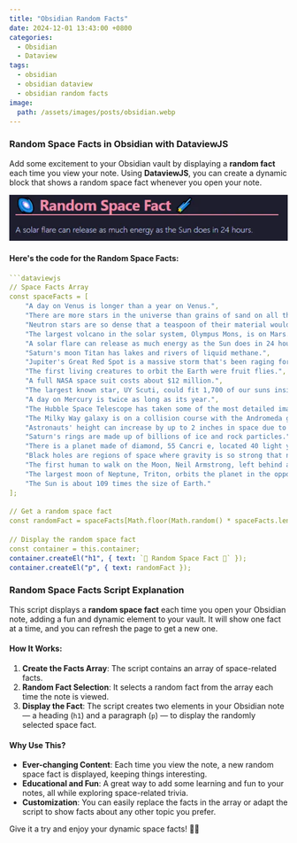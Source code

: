 ```yaml
---
title: "Obsidian Random Facts"
date: 2024-12-01 13:43:00 +0800
categories: 
  - Obsidian
  - Dataview
tags:
  - obsidian
  - obsidian dataview
  - obsidian random facts
image:
  path: /assets/images/posts/obsidian.webp
---
```

### Random Space Facts in Obsidian with DataviewJS

Add some excitement to your Obsidian vault by displaying a **random fact** each time you view your note. Using **DataviewJS**, you can create a dynamic block that shows a random space fact whenever you open your note.

![alt text](assets/images/posts/obsidian-random-facts.webp)

#### Here's the code for the Random Space Facts:

```yaml
```dataviewjs
// Space Facts Array
const spaceFacts = [
    "A day on Venus is longer than a year on Venus.",
    "There are more stars in the universe than grains of sand on all the Earth's beaches.",
    "Neutron stars are so dense that a teaspoon of their material would weigh about 6 billion tons.",
    "The largest volcano in the solar system, Olympus Mons, is on Mars.",
    "A solar flare can release as much energy as the Sun does in 24 hours.",
    "Saturn's moon Titan has lakes and rivers of liquid methane.",
    "Jupiter's Great Red Spot is a massive storm that's been raging for over 350 years.",
    "The first living creatures to orbit the Earth were fruit flies.",
    "A full NASA space suit costs about $12 million.",
    "The largest known star, UY Scuti, could fit 1,700 of our suns inside it.",
    "A day on Mercury is twice as long as its year.",
    "The Hubble Space Telescope has taken some of the most detailed images of deep space.",
    "The Milky Way galaxy is on a collision course with the Andromeda galaxy.",
    "Astronauts' height can increase by up to 2 inches in space due to the lack of gravity.",
    "Saturn's rings are made up of billions of ice and rock particles.",
    "There is a planet made of diamond, 55 Cancri e, located 40 light years from Earth.",
    "Black holes are regions of space where gravity is so strong that not even light can escape.",
    "The first human to walk on the Moon, Neil Armstrong, left behind a footprint that will last millions of years.",
    "The largest moon of Neptune, Triton, orbits the planet in the opposite direction of the planet's rotation.",
    "The Sun is about 109 times the size of Earth."
];

// Get a random space fact
const randomFact = spaceFacts[Math.floor(Math.random() * spaceFacts.length)];

// Display the random space fact
const container = this.container;
container.createEl("h1", { text: `🌌 Random Space Fact 🌠` });
container.createEl("p", { text: randomFact });
```
### Random Space Facts Script Explanation

This script displays a **random space fact** each time you open your Obsidian note, adding a fun and dynamic element to your vault. It will show one fact at a time, and you can refresh the page to get a new one.

#### How It Works:
1. **Create the Facts Array**: The script contains an array of space-related facts. 
2. **Random Fact Selection**: It selects a random fact from the array each time the note is viewed.
3. **Display the Fact**: The script creates two elements in your Obsidian note — a heading (`h1`) and a paragraph (`p`) — to display the randomly selected space fact.

#### Why Use This?
- **Ever-changing Content**: Each time you view the note, a new random space fact is displayed, keeping things interesting.
- **Educational and Fun**: A great way to add some learning and fun to your notes, all while exploring space-related trivia.
- **Customization**: You can easily replace the facts in the array or adapt the script to show facts about any other topic you prefer.

Give it a try and enjoy your dynamic space facts! 🚀🌟